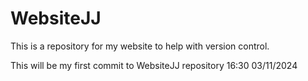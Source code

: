 # WebsiteJJ
This is a repository for my website to help with version control.

This will be my first commit to WebsiteJJ repository 16:30 03/11/2024